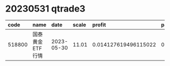 
# 20230531 qtrade3
 | code | name | date | scale | profit | pattern | success_rate | success_cnt | fund_cnt | 
 | :----- | :----- | :----- | :----- | :----- | :----- | :----- | :----- | :----- | 
 | 518800 | 国泰黄金ETF行情 | 2023-05-30 | 11.01 | 0.014127619496115022 | 0000101*** | 0.875 | 14 | 16 | 

